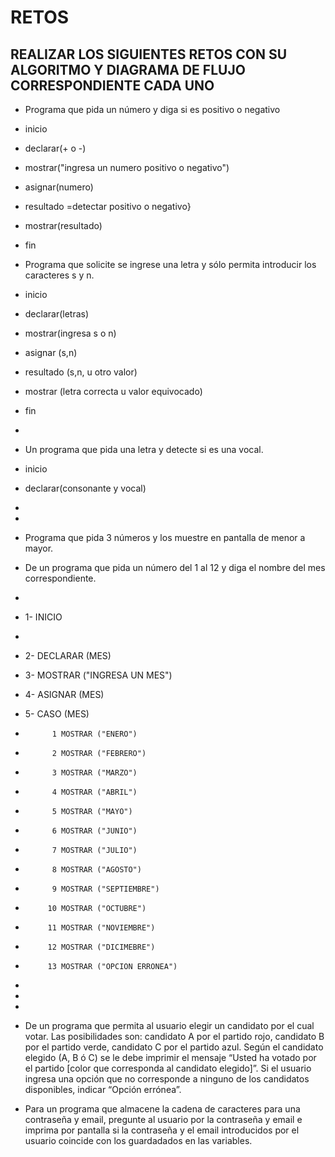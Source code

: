# RETOS
## REALIZAR LOS SIGUIENTES RETOS CON SU ALGORITMO Y DIAGRAMA DE FLUJO CORRESPONDIENTE CADA UNO 

* Programa que pida un número y diga si es positivo o negativo
* inicio
* declarar(+ o -)
* mostrar("ingresa un numero positivo o negativo")
* asignar(numero)
* resultado =detectar positivo o negativo}
* mostrar(resultado)
* fin

* Programa que solicite se ingrese una letra y sólo permita introducir los caracteres s y n.
* inicio
* declarar(letras)
* mostrar(ingresa s o n)
* asignar (s,n)
* resultado (s,n, u otro valor)
* mostrar (letra correcta u valor equivocado)
* fin
* 
* Un programa que pida una letra y detecte si es una vocal.
* inicio
* declarar(consonante y vocal)
* 
*  
* Programa que pida 3 números y los muestre en pantalla de menor a mayor.  
* De un programa que pida un número del 1 al 12 y diga el nombre del mes correspondiente.
* 
* 1- INICIO
* 
* 2- DECLARAR (MES)

* 3- MOSTRAR ("INGRESA UN MES")

* 4- ASIGNAR (MES)

* 5- CASO  (MES) 
*           1 MOSTRAR ("ENERO")
*           2 MOSTRAR ("FEBRERO")
*           3 MOSTRAR ("MARZO")
*           4 MOSTRAR ("ABRIL")
*           5 MOSTRAR ("MAYO")
*           6 MOSTRAR ("JUNIO")
*           7 MOSTRAR ("JULIO")
*           8 MOSTRAR ("AGOSTO")
*           9 MOSTRAR ("SEPTIEMBRE")
*          10 MOSTRAR ("OCTUBRE")
*          11 MOSTRAR ("NOVIEMBRE")
*          12 MOSTRAR ("DICIMEBRE")
*          13 MOSTRAR ("OPCION ERRONEA")
*          


* 
* 
* De un programa que permita al usuario elegir un candidato por el cual votar. Las posibilidades son: candidato A por el partido rojo, candidato B por el partido verde, candidato C por el partido azul. Según el candidato elegido (A, B ó C) se le debe imprimir el mensaje “Usted ha votado por el partido [color que corresponda al candidato elegido]”. Si el usuario ingresa una opción que no corresponde a ninguno de los candidatos disponibles, indicar “Opción errónea”.
* Para un programa que almacene la cadena de caracteres para una contraseña y email, pregunte al usuario por la contraseña y email e imprima por pantalla si la contraseña y el email introducidos por el usuario coincide con los guardadados en las variables.

